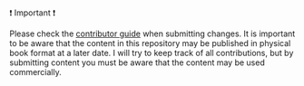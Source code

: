 ❗ Important ❗

Please check the [contributor guide](./contributing.md) when submitting changes. It is important to be aware that the content in this repository may be published in physical book format at a later date. I will try to keep track of all contributions, but by submitting content you must be aware that the content may be used commercially.
